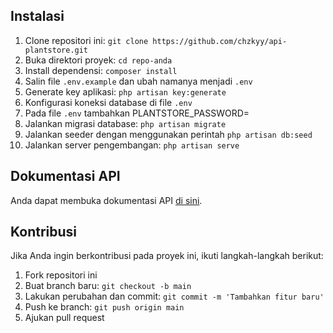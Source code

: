 
## Instalasi

1. Clone repositori ini: `git clone https://github.com/chzkyy/api-plantstore.git`
2. Buka direktori proyek: `cd repo-anda`
3. Install dependensi: `composer install`
4. Salin file `.env.example` dan ubah namanya menjadi `.env`
5. Generate key aplikasi: `php artisan key:generate`
6. Konfigurasi koneksi database di file `.env`
7. Pada file `.env` tambahkan 
        PLANTSTORE_PASSWORD=
8. Jalankan migrasi database: `php artisan migrate`
9. Jalankan seeder dengan menggunakan perintah `php artisan db:seed`
10. Jalankan server pengembangan: `php artisan serve`

## Dokumentasi API

Anda dapat membuka dokumentasi API [di sini](https://documenter.getpostman.com/view/20223372/2sA35A64JL).


## Kontribusi

Jika Anda ingin berkontribusi pada proyek ini, ikuti langkah-langkah berikut:

1. Fork repositori ini
2. Buat branch baru: `git checkout -b main`
3. Lakukan perubahan dan commit: `git commit -m 'Tambahkan fitur baru'`
4. Push ke branch: `git push origin main`
5. Ajukan pull request
